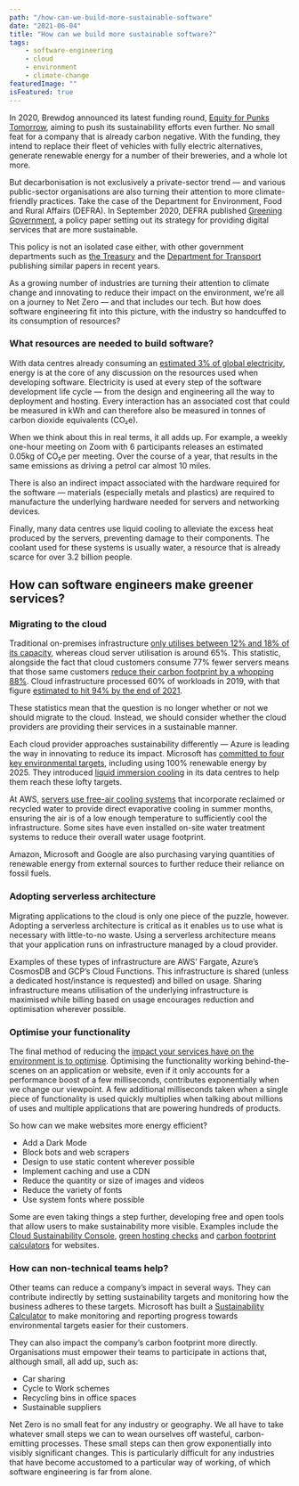 ```yaml
---
path: "/how-can-we-build-more-sustainable-software"
date: "2021-06-04"
title: "How can we build more sustainable software?"
tags:
    - software-engineering
    - cloud
    - environment
    - climate-change
featuredImage: ""
isFeatured: true
---
```

In 2020, Brewdog announced its latest funding round, [Equity for Punks Tomorrow](https://www.brewdog.com/uk/equityforpunks/tomorrow-raise/welcome), aiming to push its sustainability efforts even further. No small feat for a company that is already carbon negative. With the funding, they intend to replace their fleet of vehicles with fully electric alternatives, generate renewable energy for a number of their breweries, and a whole lot more.

But decarbonisation is not exclusively a private-sector trend — and various public-sector organisations are also turning their attention to more climate-friendly practices. Take the case of the Department for Environment, Food and Rural Affairs (DEFRA). In September 2020, DEFRA published [Greening Government](https://www.gov.uk/government/publications/greening-government-ict-and-digital-services-strategy-2020-2025/greening-government-ict-and-digital-services-strategy-2020-2025), a policy paper setting out its strategy for providing digital services that are more sustainable.

This policy is not an isolated case either, with other government departments such as [the Treasury](https://assets.publishing.service.gov.uk/government/uploads/system/uploads/attachment_data/file/820284/190716_BEIS_Green_Finance_Strategy_Accessible_Final.pdf) and the [Department for Transport](https://assets.publishing.service.gov.uk/government/uploads/system/uploads/attachment_data/file/739460/road-to-zero.pdf) publishing similar papers in recent years.

As a growing number of industries are turning their attention to climate change and innovating to reduce their impact on the environment, we’re all on a journey to Net Zero — and that includes our tech. But how does software engineering fit into this picture, with the industry so handcuffed to its consumption of resources?

### What resources are needed to build software?
With data centres already consuming an [estimated 3% of global electricity](https://www.independent.co.uk/climate-change/news/global-warming-data-centres-to-consume-three-times-as-much-energy-in-next-decade-experts-warn-a6830086.html), energy is at the core of any discussion on the resources used when developing software. Electricity is used at every step of the software development life cycle — from the design and engineering all the way to deployment and hosting. Every interaction has an associated cost that could be measured in kWh and can therefore also be measured in tonnes of carbon dioxide equivalents (CO₂e).

When we think about this in real terms, it all adds up. For example, a weekly one-hour meeting on Zoom with 6 participants releases an estimated 0.05kg of CO₂e per meeting. Over the course of a year, that results in the same emissions as driving a petrol car almost 10 miles.

There is also an indirect impact associated with the hardware required for the software — materials (especially metals and plastics) are required to manufacture the underlying hardware needed for servers and networking devices.

Finally, many data centres use liquid cooling to alleviate the excess heat produced by the servers, preventing damage to their components. The coolant used for these systems is usually water, a resource that is already scarce for over 3.2 billion people.

## How can software engineers make greener services?
### Migrating to the cloud
Traditional on-premises infrastructure [only utilises between 12% and 18% of its capacity](https://www.nrdc.org/energy/files/data-center-efficiency-assessment-IP.pdf), whereas cloud server utilisation is around 65%. This statistic, alongside the fact that cloud customers consume 77% fewer servers means that those same customers [reduce their carbon footprint by a whopping 88%](https://aws.amazon.com/blogs/aws/cloud-computing-server-utilization-the-environment/). Cloud infrastructure processed 60% of workloads in 2019, with that figure [estimated to hit 94% by the end of 2021](https://www.cisco.com/c/en/us/solutions/executive-perspectives/annual-internet-report/index.html).

These statistics mean that the question is no longer whether or not we should migrate to the cloud. Instead, we should consider whether the cloud providers are providing their services in a sustainable manner.

Each cloud provider approaches sustainability differently — Azure is leading the way in innovating to reduce its impact. Microsoft has [committed to four key environmental targets](https://azure.microsoft.com/en-us/global-infrastructure/sustainability/#carbon-benefits), including using 100% renewable energy by 2025. They introduced [liquid immersion cooling](https://news.microsoft.com/innovation-stories/datacenter-liquid-cooling/) in its data centres to help them reach these lofty targets.

At AWS, [servers use free-air cooling systems](https://www.aboutamazon.com/news/aws/reducing-water-usage-in-aws-data-centers) that incorporate reclaimed or recycled water to provide direct evaporative cooling in summer months, ensuring the air is of a low enough temperature to sufficiently cool the infrastructure. Some sites have even installed on-site water treatment systems to reduce their overall water usage footprint.

Amazon, Microsoft and Google are also purchasing varying quantities of renewable energy from external sources to further reduce their reliance on fossil fuels.

### Adopting serverless architecture
Migrating applications to the cloud is only one piece of the puzzle, however. Adopting a serverless architecture is critical as it enables us to use what is necessary with little-to-no waste. Using a serverless architecture means that your application runs on infrastructure managed by a cloud provider.

Examples of these types of infrastructure are AWS’ Fargate, Azure’s CosmosDB and GCP’s Cloud Functions. This infrastructure is shared (unless a dedicated host/instance is requested) and billed on usage. Sharing infrastructure means utilisation of the underlying infrastructure is maximised while billing based on usage encourages reduction and optimisation wherever possible.

### Optimise your functionality
The final method of reducing the [impact your services have on the environment is to optimise](https://webkit.org/blog/8970/how-web-content-can-affect-power-usage/). Optimising the functionality working behind-the-scenes on an application or website, even if it only accounts for a performance boost of a few milliseconds, contributes exponentially when we change our viewpoint. A few additional milliseconds taken when a single piece of functionality is used quickly multiplies when talking about millions of uses and multiple applications that are powering hundreds of products.

So how can we make websites more energy efficient?

* Add a Dark Mode
* Block bots and web scrapers
* Design to use static content wherever possible
* Implement caching and use a CDN
* Reduce the quantity or size of images and videos
* Reduce the variety of fonts
* Use system fonts where possible

Some are even taking things a step further, developing free and open tools that allow users to make sustainability more visible. Examples include the [Cloud Sustainability Console](https://pauldjohnston.medium.com/climate-change-and-seeing-your-cloud-carbon-footprint-4e03c195a799), [green hosting checks](https://www.thegreenwebfoundation.org/) and [carbon footprint calculators](https://www.websitecarbon.com/) for websites.

### How can non-technical teams help?
Other teams can reduce a company’s impact in several ways. They can contribute indirectly by setting sustainability targets and monitoring how the business adheres to these targets. Microsoft has built a [Sustainability Calculator](https://appsource.microsoft.com/en-GB/product/power-bi/coi-sustainability.sustainability_dashboard) to make monitoring and reporting progress towards environmental targets easier for their customers.

They can also impact the company’s carbon footprint more directly. Organisations must empower their teams to participate in actions that, although small, all add up, such as:

* Car sharing
* Cycle to Work schemes
* Recycling bins in office spaces
* Sustainable suppliers

Net Zero is no small feat for any industry or geography. We all have to take whatever small steps we can to wean ourselves off wasteful, carbon-emitting processes. These small steps can then grow exponentially into visibly significant changes. This is particularly difficult for any industries that have become accustomed to a particular way of working, of which software engineering is far from alone.